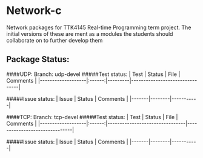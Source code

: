 Network-c
==========

Network packages for TTK4145 Real-time Programming term project. The initial versions of these are ment as a modules the students should collaborate on to further develop them 

Package Status:
------
####UDP:
Branch: udp-devel
#####Test status:
| Test	            | Status | File    |  	Comments		|
|-------------------|:------:|---------|--------------------------------|


#####Issue status:
| Issue | Status | Comments  |
|-------|--------|-----------|


####TCP:
Branch: tcp-devel
#####Test status:
| Test	| Status | 	File |  	Comments					|
|-------------------|:------:|--------------------------------|-------------------------------|



#####Issue status:
| Issue | Status | Comments  |
|-------|--------|-----------|

